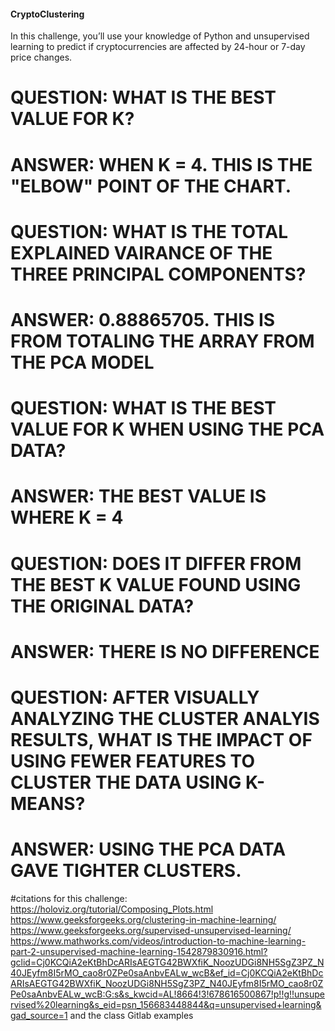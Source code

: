 #### CryptoClustering
In this challenge, you’ll use your knowledge of Python and unsupervised learning to predict if cryptocurrencies are affected by 24-hour or 7-day price changes.

# QUESTION: WHAT IS THE BEST VALUE FOR K?
# ANSWER: WHEN K = 4. THIS IS THE "ELBOW" POINT OF THE CHART.

# QUESTION: WHAT IS THE TOTAL EXPLAINED VAIRANCE OF THE THREE PRINCIPAL COMPONENTS?
# ANSWER: 0.88865705. THIS IS FROM TOTALING THE ARRAY FROM THE PCA MODEL

# QUESTION: WHAT IS THE BEST VALUE FOR K WHEN USING THE PCA DATA?
# ANSWER: THE BEST VALUE IS WHERE K = 4

# QUESTION: DOES IT DIFFER FROM THE BEST K VALUE FOUND USING THE ORIGINAL DATA?
# ANSWER: THERE IS NO DIFFERENCE

# QUESTION: AFTER VISUALLY ANALYZING THE CLUSTER ANALYIS RESULTS, WHAT IS THE IMPACT OF USING FEWER FEATURES TO CLUSTER THE DATA USING K-MEANS?
# ANSWER: USING THE PCA DATA GAVE TIGHTER CLUSTERS. 

#citations for this challenge:
https://holoviz.org/tutorial/Composing_Plots.html
https://www.geeksforgeeks.org/clustering-in-machine-learning/
https://www.geeksforgeeks.org/supervised-unsupervised-learning/
https://www.mathworks.com/videos/introduction-to-machine-learning-part-2-unsupervised-machine-learning-1542879830916.html?gclid=Cj0KCQiA2eKtBhDcARIsAEGTG42BWXfiK_NoozUDGi8NH5SgZ3PZ_N40JEyfm8I5rMO_cao8r0ZPe0saAnbvEALw_wcB&ef_id=Cj0KCQiA2eKtBhDcARIsAEGTG42BWXfiK_NoozUDGi8NH5SgZ3PZ_N40JEyfm8I5rMO_cao8r0ZPe0saAnbvEALw_wcB:G:s&s_kwcid=AL!8664!3!678616500867!p!!g!!unsupervised%20learning&s_eid=psn_156683448844&q=unsupervised+learning&gad_source=1
and the class Gitlab examples
